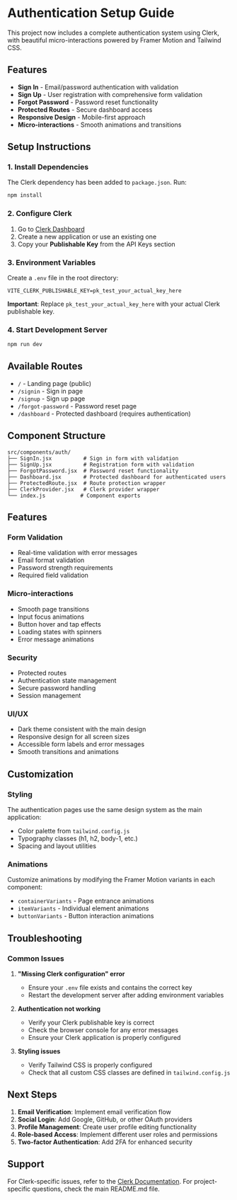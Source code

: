 # Authentication Setup Guide

This project now includes a complete authentication system using Clerk, with beautiful micro-interactions powered by Framer Motion and Tailwind CSS.

## Features

- **Sign In** - Email/password authentication with validation
- **Sign Up** - User registration with comprehensive form validation
- **Forgot Password** - Password reset functionality
- **Protected Routes** - Secure dashboard access
- **Responsive Design** - Mobile-first approach
- **Micro-interactions** - Smooth animations and transitions

## Setup Instructions

### 1. Install Dependencies

The Clerk dependency has been added to `package.json`. Run:

```bash
npm install
```

### 2. Configure Clerk

1. Go to [Clerk Dashboard](https://dashboard.clerk.com/)
2. Create a new application or use an existing one
3. Copy your **Publishable Key** from the API Keys section

### 3. Environment Variables

Create a `.env` file in the root directory:

```env
VITE_CLERK_PUBLISHABLE_KEY=pk_test_your_actual_key_here
```

**Important**: Replace `pk_test_your_actual_key_here` with your actual Clerk publishable key.

### 4. Start Development Server

```bash
npm run dev
```

## Available Routes

- `/` - Landing page (public)
- `/signin` - Sign in page
- `/signup` - Sign up page
- `/forgot-password` - Password reset page
- `/dashboard` - Protected dashboard (requires authentication)

## Component Structure

```
src/components/auth/
├── SignIn.jsx          # Sign in form with validation
├── SignUp.jsx          # Registration form with validation
├── ForgotPassword.jsx  # Password reset functionality
├── Dashboard.jsx       # Protected dashboard for authenticated users
├── ProtectedRoute.jsx  # Route protection wrapper
├── ClerkProvider.jsx   # Clerk provider wrapper
└── index.js           # Component exports
```

## Features

### Form Validation
- Real-time validation with error messages
- Email format validation
- Password strength requirements
- Required field validation

### Micro-interactions
- Smooth page transitions
- Input focus animations
- Button hover and tap effects
- Loading states with spinners
- Error message animations

### Security
- Protected routes
- Authentication state management
- Secure password handling
- Session management

### UI/UX
- Dark theme consistent with the main design
- Responsive design for all screen sizes
- Accessible form labels and error messages
- Smooth transitions and animations

## Customization

### Styling
The authentication pages use the same design system as the main application:
- Color palette from `tailwind.config.js`
- Typography classes (h1, h2, body-1, etc.)
- Spacing and layout utilities

### Animations
Customize animations by modifying the Framer Motion variants in each component:
- `containerVariants` - Page entrance animations
- `itemVariants` - Individual element animations
- `buttonVariants` - Button interaction animations

## Troubleshooting

### Common Issues

1. **"Missing Clerk configuration" error**
   - Ensure your `.env` file exists and contains the correct key
   - Restart the development server after adding environment variables

2. **Authentication not working**
   - Verify your Clerk publishable key is correct
   - Check the browser console for any error messages
   - Ensure your Clerk application is properly configured

3. **Styling issues**
   - Verify Tailwind CSS is properly configured
   - Check that all custom CSS classes are defined in `tailwind.config.js`

## Next Steps

1. **Email Verification**: Implement email verification flow
2. **Social Login**: Add Google, GitHub, or other OAuth providers
3. **Profile Management**: Create user profile editing functionality
4. **Role-based Access**: Implement different user roles and permissions
5. **Two-factor Authentication**: Add 2FA for enhanced security

## Support

For Clerk-specific issues, refer to the [Clerk Documentation](https://clerk.com/docs).
For project-specific questions, check the main README.md file.
